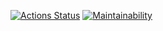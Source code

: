[![Actions Status](https://github.com/alllexxx1/alien_invasion/workflows/check/badge.svg)](https://github.com/alllexxx1/alien_invasion/actions)
[![Maintainability](https://api.codeclimate.com/v1/badges/4a1d6f9535532e679356/maintainability)](https://codeclimate.com/github/alllexxx1/alien_invasion/maintainability)